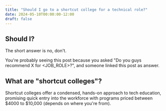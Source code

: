 ```yaml
---
title: "Should I go to a shortcut college for a technical role?"
date: 2024-05-10T00:00:00-12:00
draft: false
---
```


## Should I?
The short answer is no, don't.

You're probably seeing this post because you asked "Do you guys recommend X for \<JOB_ROLE\>?", and someone linked this post as answer.

## What are "shortcut colleges"?
Shortcut colleges offer a condensed, hands-on approach to tech education, promising quick entry into the workforce with programs priced between $4000 to $10,000 (depends on where you're from).

